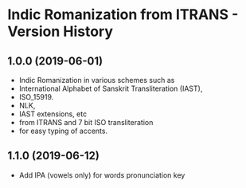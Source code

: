 Indic Romanization from ITRANS - Version History
===========================

1.0.0 (2019-06-01)
----------------
* Indic Romanization in various schemes such as 
* International Alphabet of Sanskrit Transliteration (IAST),
* ISO_15919.
* NLK,
* IAST extensions, etc
* from ITRANS and 7 bit ISO transliteration 
* for easy typing of accents.

1.1.0 (2019-06-12)
----------------
* Add IPA (vowels only) for words pronunciation key
